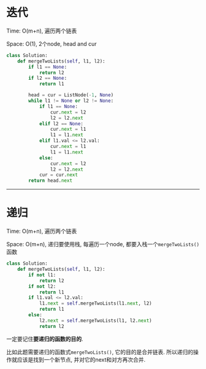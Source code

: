 # 迭代

Time: O(m+n), 遍历两个链表

Space: O(1), 2个node, head and cur

```python
class Solution:
    def mergeTwoLists(self, l1, l2):
        if l1 == None:
            return l2
        if l2 == None: 
            return l1

        head = cur = ListNode(-1, None)
        while l1 != None or l2 != None:
            if l1 == None:
                cur.next = l2
                l2 = l2.next
            elif l2 == None:
                cur.next = l1
                l1 = l1.next
            elif l1.val <= l2.val:
                cur.next = l1
                l1 = l1.next 
            else:
                cur.next = l2
                l2 = l2.next
            cur = cur.next
        return head.next
```

---

# 递归

Time: O(m+n), 遍历两个链表

Space: O(m+n), 递归要使用栈, 每遍历一个node, 都要入栈一个`mergeTwoLists()`函数

```python
class Solution:
    def mergeTwoLists(self, l1, l2):
        if not l1:
            return l2
        if not l2: 
            return l1
        if l1.val <= l2.val:
            l1.next = self.mergeTwoLists(l1.next, l2)
            return l1
        else:
            l2.next = self.mergeTwoLists(l1, l2.next)
            return l2
```

一定要记住**要递归的函数的目的**. 

比如此题需要递归的函数式`mergeTwoLists()`, 它的目的是合并链表. 所以递归的操作就应该是找到一个新节点, 并对它的next和对方再次合并.